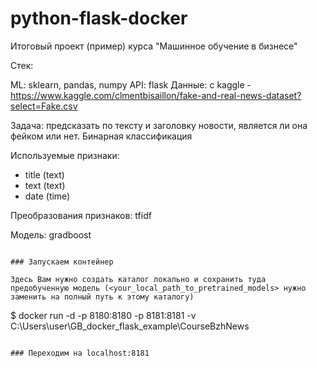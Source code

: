 # python-flask-docker
Итоговый проект (пример) курса "Машинное обучение в бизнесе"

Стек:

ML: sklearn, pandas, numpy
API: flask
Данные: с kaggle - https://www.kaggle.com/clmentbisaillon/fake-and-real-news-dataset?select=Fake.csv

Задача: предсказать по тексту и заголовку новости, является ли она фейком или нет. Бинарная классификация

Используемые признаки:

- title (text)
- text (text)
- date (time)

Преобразования признаков: tfidf

Модель: gradboost 
```

### Запускаем контейнер

Здесь Вам нужно создать каталог локально и сохранить туда предобученную модель (<your_local_path_to_pretrained_models> нужно заменить на полный путь к этому каталогу)
```
$ docker run -d -p 8180:8180 -p 8181:8181 -v C:\Users\user\GB_docker_flask_example\CourseBzhNews
```

### Переходим на localhost:8181
